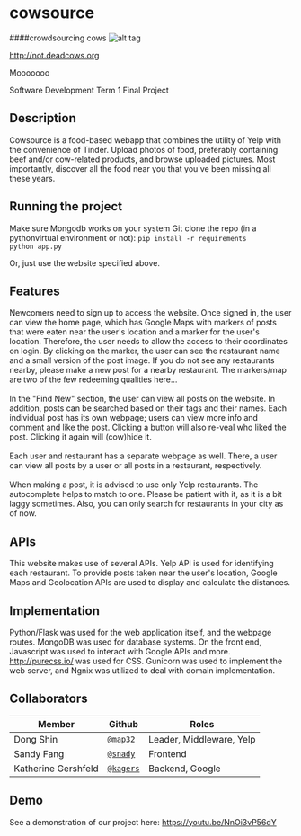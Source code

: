 # cowsource
####crowdsourcing cows
![alt tag](https://images.unsplash.com/photo-1446126102442-f6b2b73257fd?ixlib=rb-0.3.5&q=80&fm=jpg&crop=entropy&s=fdc200e9e5d9d25c2029b39701f15e2a)

http://not.deadcows.org

Mooooooo

Software Development Term 1 Final Project

## Description
Cowsource is a food-based webapp that combines the utility of Yelp with the convenience of Tinder. Upload photos of food, preferably containing beef and/or cow-related products, and browse uploaded pictures. Most importantly, discover all the food near you that you've been missing all these years.

## Running the project
Make sure Mongodb works on your system
Git clone the repo
(in a pythonvirtual environment or not): `pip install -r requirements`
<br>`python app.py`

Or, just use the website specified above.

## Features
Newcomers need to sign up to access the website. Once signed in, the user can view the home page, which has Google Maps with markers of posts that were eaten near the user's location and a marker for the user's location. Therefore, the user needs to allow the access to their coordinates on login. By clicking on the marker, the user can see the restaurant name and a small version of the post image. If you do not see any restaurants nearby, please make a new post for a nearby restaurant. The markers/map are two of the few redeeming qualities here... <br><br>
In the "Find New" section, the user can view all posts on the website. In addition, posts can be searched based on their tags and their names. Each individual post has its own webpage; users can view more info and comment and like the post. Clicking a button will also re-veal who liked the post. Clicking it again will (cow)hide it.
<br><br>
Each user and restaurant has a separate webpage as well. There, a user can view all posts by a user or all posts in a restaurant, respectively.
<br><br>
When making a post, it is advised to use only Yelp restaurants. The autocomplete helps to match to one. Please be patient with it, as it is a bit laggy sometimes. Also, you can only search for restaurants in your city as of now.

## APIs
This website makes use of several APIs. Yelp API is used for identifying each restaurant. To provide posts taken near the user's location, Google Maps and Geolocation APIs are used to display and calculate the distances.

## Implementation
Python/Flask was used for the web application itself, and the webpage routes. MongoDB was used for database systems. On the front end, Javascript was used to interact with Google APIs and more. http://purecss.io/ was used for CSS. Gunicorn was used to implement the web server, and Ngnix was utilized to deal with domain implementation.

## Collaborators
|      **Member**      |               **Github**              |         **Roles**          |
|----------------------|---------------------------------------|----------------------------|
|Dong Shin             | [`@map32`](https://github.com/map32)  |Leader, Middleware, Yelp    |
|Sandy Fang            | [`@snady`](https://github.com/snady)  |Frontend                    |
|Katherine Gershfeld   | [`@kagers`](https://github.com/kagers)|Backend, Google             |

## Demo
See a demonstration of our project here: https://youtu.be/NnOi3vP56dY

